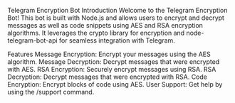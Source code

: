 Telegram Encryption Bot
Introduction
Welcome to the Telegram Encryption Bot! This bot is built with Node.js and allows users to encrypt and decrypt messages as well as code snippets using AES and RSA encryption algorithms. It leverages the crypto library for encryption and node-telegram-bot-api for seamless integration with Telegram.

Features
Message Encryption: Encrypt your messages using the AES algorithm.
Message Decryption: Decrypt messages that were encrypted with AES.
RSA Encryption: Securely encrypt messages using RSA.
RSA Decryption: Decrypt messages that were encrypted with RSA.
Code Encryption: Encrypt blocks of code using AES.
User Support: Get help by using the /support command.
